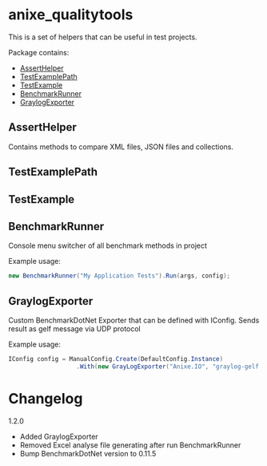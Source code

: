 # anixe_qualitytools

This is a set of helpers that can be useful in test projects.

Package contains:
- [AssertHelper](#asserthelper)
- [TestExamplePath](#testexamplepath)
- [TestExample](#testexample)
- [BenchmarkRunner](#benchmarkrunner)
- [GraylogExporter](#graylogexporter)

## AssertHelper

Contains methods to compare XML files, JSON files and collections.

## TestExamplePath

## TestExample

## BenchmarkRunner

Console menu switcher of all benchmark methods in project

Example usage:

```cs
new BenchmarkRunner("My Application Tests").Run(args, config);
```

## GraylogExporter

Custom BenchmarkDotNet Exporter that can be defined with IConfig. Sends result as gelf message via UDP protocol

Example usage:

```cs
IConfig config = ManualConfig.Create(DefaultConfig.Instance)
                   .With(new GrayLogExporter("Anixe.IO", "graylog-gelf.xxx.com", 5558))
```

# Changelog

1.2.0
* Added GraylogExporter
* Removed Excel analyse file generating after run BenchmarkRunner
* Bump BenchmarkDotNet version to 0.11.5